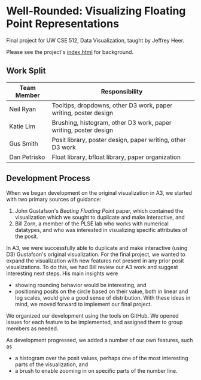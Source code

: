 # Well-Rounded: Visualizing Floating Point Representations

Final project for UW CSE 512, Data Visualization, taught by Jeffrey Heer.

Please see the project's [index.html](https://github.com/gussmith23/posit-bisection-viz/blob/master/index.html) for background.

## Work Split

| Team Member  | Responsibility                                                   |
|--------------|------------------------------------------------------------------|
| Neil Ryan    | Tooltips, dropdowns, other D3 work, paper writing, poster design |
| Katie Lim    | Brushing, histogram, other D3 work, paper writing, poster design |
| Gus Smith    | Posit library, poster design, paper writing, other D3 work       |
| Dan Petrisko | Float library, bfloat library, paper organization                |

## Development Process

When we began development on the original visualization in A3, we started with two primary sources of guidance:
1. John Gustafson's _Beating Floating Point_ paper, which contained the visualization which we sought to duplicate and make interactive, and
2. Bill Zorn, a member of the PLSE lab who works with numerical datatypes, and who was interested in visualizing specific attributes of the posit.

In A3, we were successfully able to duplicate and make interactive (using D3) Gustafson's original visualization. For the final project, we wanted to expand the visualization with new features not present in any prior posit visualizations. To do this, we had Bill review our A3 work and suggest interesting next steps. His main insights were
- showing rounding behavior would be interesting, and
- positioning posits on the circle based on their value, both in linear and log scales, would give a good sense of distribution.
With these ideas in mind, we moved forward to implement our final project.

We organized our development using the tools on GitHub. We opened issues for each feature to be implemented, and assigned them to group members as needed.

As development progressed, we added a number of our own features, such as
- a histogram over the posit values, perhaps one of the most interesting parts of the visualization, and
- a brush to enable zooming in on specific parts of the number line.
